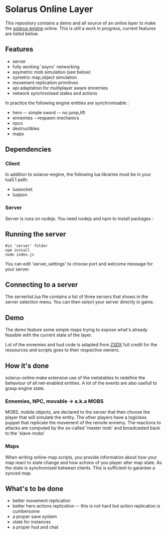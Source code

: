 # Solarus Online Layer

This repository contains a demo and all source of an online layer to make the [solarus engine](https://github.com/solarus-games/solarus) online. This is still a work in progress, current features are listed below.

## Features

- server
- fully working 'async' networking
- asymetric mob simulation (see below)
- symetric map,object simulation
- movement replication primitives
- api adaptation for multiplayer aware ennemies
- network synchronised states and actions

In practice the following engine entities are synchronisable :
- hero
-- simple sword
-- no jump,lift
- ennemies
--respawn mechanics
- npcs
- destructibles
- maps

## Dependencies

### Client
In addition to solarus-engine, the following lua libraries must be in your lua5.1 path:
- luasocket
- luajson

### Server

Server is runs on nodejs. You need nodejs and npm to install packages :

## Running the server

```
#in 'server' folder
npm install
node index.js
```

You can edit 'server_settings' to choose port and welcome message for your server.

## Connecting to a server

The serverlist.lua file contains a list of three servers that shows in the server
selection menu. You can then select your server directly in game.

## Demo

The demo feature some simple maps trying to expose what's already feasible with
the current state of the layer.

Lot of the ennemies and hud code is adapted from [ZSDX](https://github.com/solarus-games/zsdx)
full credit for the ressources and scripts goes to their respective owners.

## How it's done

solarus-online make extensive use of the metatables to redefine the behaviour of
all net-enabled entities. A lot of the events are also usefull to grasp engine
state.

### Ennemies, NPC, movable -> a.k.a MOBS

MOBS, mobile objects, are declared to the server that then choose the player that
will simulate the entity. The other players have a logicless puppet that replicate
the movement of the remote ennemy. The reactions to attacks are computed by the
so-called 'master mob' and broadcasted back to the 'slave-mobs'

### Maps

When writing online-map scripts, you provide information about how your map react
to state change and how actions of you player alter map state. As the state is
synchronised between clients. This is sufficient to garantee a synced map.

## What's to be done
- better movement replication
- better hero actions replication
-- this is not hard but action replication is cumbersome
- a proper save system
- state for instances
- a proper hud and chat
